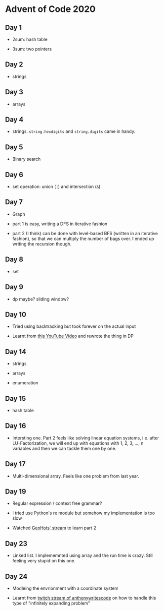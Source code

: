 # Advent of Code 2020

## Day 1

- 2sum: hash table

- 3sum: two pointers

## Day 2

- strings

## Day 3

- arrays

## Day 4

- strings. ```string.hexdigits``` and ```string.digits``` came in handy.

## Day 5

- Binary search

## Day 6

- set operation: union (```|```) and intersection (```&```)

## Day 7

- Graph

- part 1 is easy, writing a DFS in iterative fashion

- part 2 (I think) can be done with level-based BFS (written in an iterative fashion), so that we can multiply the number of bags over. I ended up writing the recursion though.

## Day 8

- set

## Day 9

- dp maybe? sliding window?

## Day 10

- Tried using backtracking but took forever on the actual input

- Learnt from [this YouTube Video](https://www.youtube.com/watch?v=cE88K2kFZn0) and rewrote the thing in DP

## Day 14

- strings

- arrays

- enumeration

## Day 15

- hash table

## Day 16

- Intersting one. Part 2 feels like solving linear equation systems, i.e. after LU-Factorization, we will end up with equations with 1, 2, 3, ..., n variables and then we can tackle them one by one.

## Day 17

- Multi-dimensional array. Feels like one problem from last year.

## Day 19

- Regular expression / context free grammar?

- I tried use Python's re module but somehow my implementation is too slow

- Watched [GeoHots' stream](https://www.youtube.com/watch?v=OxDp11u-GUo) to learn part 2

## Day 23

- Linked list. I implememnted using array and the run time is crazy. Still feeling very stupid on this one.

## Day 24

- Modleing the envrionment with a coordinate system

- Learnt from [twitch stream of anthonywritescode](https://www.twitch.tv/videos/848239372) on how to handle this type of "infinitely expanding problem"


